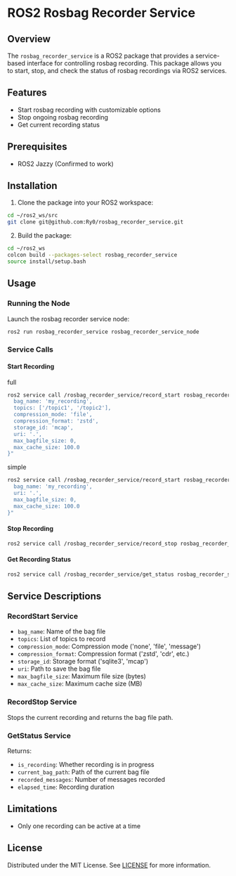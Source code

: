 # ROS2 Rosbag Recorder Service

## Overview
The `rosbag_recorder_service` is a ROS2 package that provides a service-based interface for controlling rosbag recording. This package allows you to start, stop, and check the status of rosbag recordings via ROS2 services.

## Features

- Start rosbag recording with customizable options
- Stop ongoing rosbag recording
- Get current recording status

## Prerequisites

- ROS2 Jazzy (Confirmed to work)

## Installation

1. Clone the package into your ROS2 workspace:

```bash
cd ~/ros2_ws/src
git clone git@github.com:Ry0/rosbag_recorder_service.git
```

2. Build the package:

```bash
cd ~/ros2_ws
colcon build --packages-select rosbag_recorder_service
source install/setup.bash
```

## Usage

### Running the Node

Launch the rosbag recorder service node:

```bash
ros2 run rosbag_recorder_service rosbag_recorder_service_node
```

### Service Calls

#### Start Recording

full

```bash
ros2 service call /rosbag_recorder_service/record_start rosbag_recorder_service/srv/RecordStart "{
  bag_name: 'my_recording', 
  topics: ['/topic1', '/topic2'], 
  compression_mode: 'file', 
  compression_format: 'zstd', 
  storage_id: 'mcap', 
  uri: '.', 
  max_bagfile_size: 0, 
  max_cache_size: 100.0
}"
```

simple

```bash
ros2 service call /rosbag_recorder_service/record_start rosbag_recorder_service/srv/RecordStart "{
  bag_name: 'my_recording', 
  uri: '.', 
  max_bagfile_size: 0, 
  max_cache_size: 100.0
}"
```

#### Stop Recording

```bash
ros2 service call /rosbag_recorder_service/record_stop rosbag_recorder_service/srv/RecordStop "{}"
```

#### Get Recording Status

```bash
ros2 service call /rosbag_recorder_service/get_status rosbag_recorder_service/srv/GetStatus "{}"
```

## Service Descriptions

### RecordStart Service

- `bag_name`: Name of the bag file
- `topics`: List of topics to record
- `compression_mode`: Compression mode ('none', 'file', 'message')
- `compression_format`: Compression format ('zstd', 'cdr', etc.)
- `storage_id`: Storage format ('sqlite3', 'mcap')
- `uri`: Path to save the bag file
- `max_bagfile_size`: Maximum file size (bytes)
- `max_cache_size`: Maximum cache size (MB)

### RecordStop Service

Stops the current recording and returns the bag file path.

### GetStatus Service

Returns:
- `is_recording`: Whether recording is in progress
- `current_bag_path`: Path of the current bag file
- `recorded_messages`: Number of messages recorded
- `elapsed_time`: Recording duration

## Limitations

- Only one recording can be active at a time

## License

Distributed under the MIT License. See [LICENSE](LICENSE) for more information.
